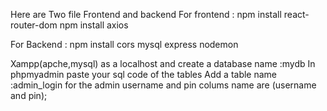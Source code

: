 Here are Two file Frontend and backend
For frontend :
npm install react-router-dom
npm install axios

For Backend :
npm install cors mysql express nodemon

Xampp(apche,mysql) as a localhost
and create a database name :mydb
In phpmyadmin paste your sql code of the tables 
Add a table name :admin_login for the admin username and pin colums name are (username and pin); 
